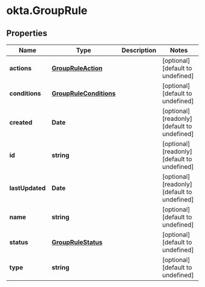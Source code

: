 # okta.GroupRule

## Properties

Name | Type | Description | Notes
------------ | ------------- | ------------- | -------------
**actions** | [**GroupRuleAction**](GroupRuleAction.md) |  | [optional] [default to undefined]
**conditions** | [**GroupRuleConditions**](GroupRuleConditions.md) |  | [optional] [default to undefined]
**created** | **Date** |  | [optional] [readonly] [default to undefined]
**id** | **string** |  | [optional] [readonly] [default to undefined]
**lastUpdated** | **Date** |  | [optional] [readonly] [default to undefined]
**name** | **string** |  | [optional] [default to undefined]
**status** | [**GroupRuleStatus**](GroupRuleStatus.md) |  | [optional] [default to undefined]
**type** | **string** |  | [optional] [default to undefined]

